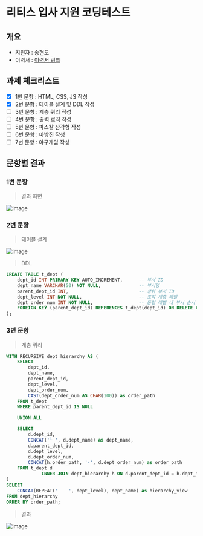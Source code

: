 # 리티스 입사 지원 코딩테스트

## 개요

- 지원자 : 송현도
- 이력서 : [이력서 링크]()

## 과제 체크리스트

- [x] 1번 문항 : HTML, CSS, JS 작성
- [x] 2번 문항 : 테이블 설계 및 DDL 작성
- [ ] 3번 문항 : 계층 쿼리 작성
- [ ] 4번 문항 : 출력 로직 작성
- [ ] 5번 문항 : 파스칼 삼각형 작성
- [ ] 6번 문항 : 마방진 작성
- [ ] 7번 문항 : 야구게임 작성

## 문항별 결과

### 1번 문항

> 결과 화면

![image](https://github.com/user-attachments/assets/e699ae0e-0d40-4db7-907f-963f1c8128c7)

### 2번 문항

> 테이블 설계

![image](https://github.com/user-attachments/assets/32924877-2f3f-4cd6-8f7c-4048cd0bc499)

> DDL

```sql
CREATE TABLE t_dept (
    dept_id INT PRIMARY KEY AUTO_INCREMENT,      -- 부서 ID
    dept_name VARCHAR(50) NOT NULL,              -- 부서명
    parent_dept_id INT,                          -- 상위 부서 ID
    dept_level INT NOT NULL,                     -- 조직 계층 레벨
    dept_order_num INT NOT NULL,                 -- 동일 레벨 내 부서 순서
    FOREIGN KEY (parent_dept_id) REFERENCES t_dept(dept_id) ON DELETE CASCADE
);
```

### 3번 문항

> 계층 쿼리

```sql
WITH RECURSIVE dept_hierarchy AS (
    SELECT
        dept_id,
        dept_name,
        parent_dept_id,
        dept_level,
        dept_order_num,
        CAST(dept_order_num AS CHAR(100)) as order_path
    FROM t_dept
    WHERE parent_dept_id IS NULL

    UNION ALL

    SELECT
        d.dept_id,
        CONCAT('└ ', d.dept_name) as dept_name,
        d.parent_dept_id,
        d.dept_level,
        d.dept_order_num,
        CONCAT(h.order_path, '-', d.dept_order_num) as order_path
    FROM t_dept d
             INNER JOIN dept_hierarchy h ON d.parent_dept_id = h.dept_id
)
SELECT
    CONCAT(REPEAT('    ', dept_level), dept_name) as hierarchy_view
FROM dept_hierarchy
ORDER BY order_path;

```

> 결과

![image](https://github.com/user-attachments/assets/9c8aa0e9-16ae-4699-9f5d-64774329431c)


